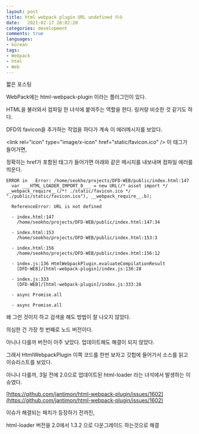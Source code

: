 ```yaml
---
layout: post
title: html webpack plugin URL undefined 이슈	
date:   2021-02-17 20:02:20		
categories: development
comments: true
languages:
- korean
tags:
- Webpack
- html
- Web
---		
```


짧은 포스팅

WebPack에는 html-webpack-plugin 이라는 플러그인이 있다.

HTML을 불러와서 컴파일 한 녀석에 붙여주는 역할을 한다. 링커랑 비슷한 것 같기도 하다.

DFD의 favicon을 추가하는 작업을 하다가 계속 이 에러메시지를 보았다.

&lt;link rel="icon" type="image/x-icon" href="static/favicon.ico" /&gt; 이 태그가 들어가면,

정확히는 href가 포함된 태그가 들어가면 아래와 같은 메시지를 내보내며 컴파일 에러를 띄운다.

```
ERROR in   Error: /home/seokho/projects/DFD-WEB/public/index.html:147
  var ___HTML_LOADER_IMPORT_0___ = new URL(/* asset import */ __webpack_require__(/*! ./static/favicon.ico */ "./public/static/favicon.ico"), __webpack_require__.b);
                                   ^
  ReferenceError: URL is not defined
  
  - index.html:147 
    /home/seokho/projects/DFD-WEB/public/index.html:147:34
  
  - index.html:153 
    /home/seokho/projects/DFD-WEB/public/index.html:153:3
  
  - index.html:156 
    /home/seokho/projects/DFD-WEB/public/index.html:156:12
  
  - index.js:136 HtmlWebpackPlugin.evaluateCompilationResult
    [DFD-WEB]/[html-webpack-plugin]/index.js:136:28
  
  - index.js:333 
    [DFD-WEB]/[html-webpack-plugin]/index.js:333:26
  
  - async Promise.all
  
  - async Promise.all
```

왜 그런 것이지 하고 검색을 해도 방법이 잘 나오지 않았다.

의심한 건 가장 첫 번째로 노드 버전이다.

아니나 다를까 버전이 아주 낮았다. 업데이트해도 해결이 되지 않았다.

그래서 HtmlWebpackPlugin 이쪽 코드를 한번 보자고 깃헙에 들어가서 소스를 읽고 이슈리스트를 보았다.

아니나 다를까, 3일 전에 2.0으로 업데이트된 html-loader 라는 녀석에서 발생하는 이슈였다.

[https://github.com/jantimon/html-webpack-plugin/issues/1602](https://github.com/jantimon/html-webpack-plugin/issues/1602)

이슈가 해결되는 패치가 등장하기 전까진, 

html-loader 버전을 2.0에서 1.3.2 으로 다운그레이드 하는것으로 해결
